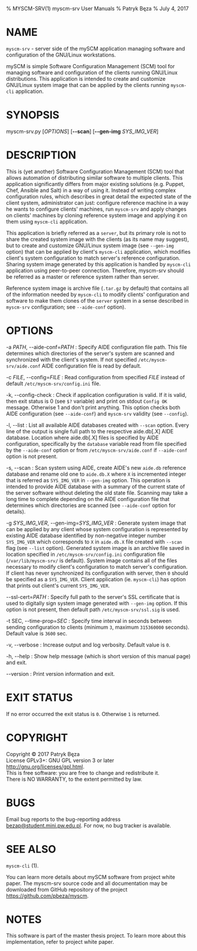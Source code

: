 % MYSCM-SRV(1) myscm-srv User Manuals
% Patryk Bęza
% July 4, 2017

# NAME

`myscm-srv` - server side of the mySCM application managing software and
configuration of the GNU/Linux workstations.

mySCM is simple Software Configuration Management (SCM) tool for managing
software and configuration of the clients running GNU/Linux distributions.
This application is intended to create and customize GNU/Linux system image
that can be applied by the clients running `myscm-cli` application.

# SYNOPSIS

myscm-srv.py [*OPTIONS*] [**--scan**] [**--gen-img** *SYS_IMG_VER*]

# DESCRIPTION

This is (yet another) Software Configuration Management (SCM) tool that allows
automation of distributing similar software to multiple clients.  This
application significantly differs from major existing solutions (e.g. Puppet,
Chef, Ansible and Salt) in a way of using it.  Instead of writing complex
configuration rules, which describes in great detail the expected state of the
client system, administrator can just: configure reference machine in a way he
wants to configure clients' machines, run `myscm-srv` and apply changes on
clients' machines by cloning reference system image and applying it on them
using `myscm-cli` application.

This application is briefly referred as a `server`, but its primary role is not
to share the created system image with the clients (as its name may suggest),
but to create and customize GNU/Linux system image (see `--gen-img` option)
that can be applied by client's `myscm-cli` application, which modifies
client's system configuration to match server's reference configuration.
Sharing system image generated by this application is handled by `myscm-cli`
application using peer-to-peer connection.  Therefore, myscm-srv should be
referred as a master or reference system rather than server.

Reference system image is archive file (`.tar.gz` by default) that contains all
of the information needed by `myscm-cli` to modify clients' configuration and
software to make them clones of the `server` system in a sense described in
`myscm-srv` configuration; see `--aide-conf` option).

# OPTIONS

-a *PATH*, \--aide-conf=*PATH*
:   Specify AIDE configuration file path.  This file determines which
    directories of the server's system are scanned and synchronized with the
    client's system.  If not specified `/etc/myscm-srv/aide.conf` AIDE
    configuration file is read by default.

-c *FILE*, \--config=*FILE*
:   Read configuration from specified *FILE* instead of default
    `/etc/myscm-srv/config.ini` file.

-k, \--config-check
:   Check if application configuration is valid.  If it is valid, then exit
    status is 0 (see `$?` variable) and print on stdout `Config OK` message.
    Otherwise 1 and don't print anything.  This option checks both AIDE
    configuration (see `--aide-conf`) and `myscm-srv` validity (see
    `--config`).

-l, \--list
:   List all available AIDE databases created with `--scan` option.  Every line
    of the output is single full path to the respective aide.db[.X] AIDE
    database.  Location where aide.db[.X] files is specified by AIDE
    configuration, specifically by the `database` variable read from file
    specified by the `--aide-conf` option or from `/etc/myscm-srv/aide.conf`
    if `--aide-conf` option is not present.

-s, \--scan
:   Scan system using AIDE, create AIDE's new `aide.db` reference database and
    rename old one to `aide.db.X` where `X` is incremented integer that is
    referred as `SYS_IMG_VER` in `--gen-img` option.  This operation is
    intended to provide AIDE database with a summary of the current state of
    the server software without deleting the old state file.  Scanning may take
    a long time to complete depending on the AIDE configuration file that
    determines which directories are scanned (see `--aide-conf` option for
    details).

-g *SYS_IMG_VER*, \--gen-img=*SYS_IMG_VER*
:   Generate system image that can be applied by any client whose system
    configuration is represented by existing AIDE database identified by
    non-negative integer number `SYS_IMG_VER` which corresponds to `X` in
    `aide.db.X` file created with `--scan` flag (see `--list` option).
    Generated system image is an archive file saved in location specified in
    `/etc/myscm-srv/config.ini` configuration file (`/var/lib/myscm-srv/` is
    default).  System image contains all of the files necessary to modify
    client's configuration to match server's configuration.  If client has
    never synchronized its configuration with server, then `0` should be
    specified as a `SYS_IMG_VER`.  Client application (ie. `myscm-cli`) has
    option that prints out client's current `SYS_IMG_VER`.

\--ssl-cert=*PATH*
:   Specify full path to the server's SSL certificate that is used to digitally
    sign system image generated with `--gen-img` option.  If this option is not
    present, then default path `/etc/myscm-srv/ssl.sig` is used.

-t SEC, \--time-prop=*SEC*
:   Specify time interval in seconds between sending configuration to clients
    (minimum `3`, maximum `315360000` seconds).  Default value is `3600` sec.

-v, \--verbose
:   Increase output and log verbosity.  Default value is `0`.

-h, \--help
:   Show help message (which is short version of this manual page) and exit.

\--version
:   Print version information and exit.

# EXIT STATUS

If no error occurred the exit status is `0`.  Otherwise `1` is returned.

# COPYRIGHT

Copyright © 2017 Patryk Bęza  
License GPLv3+: GNU GPL version 3 or later <http://gnu.org/licenses/gpl.html>.  
This is free software: you are free to change and redistribute it.  
There is NO WARRANTY, to the extent permitted by law.

# BUGS

Email bug reports to the bug-reporting address <bezap@student.mini.pw.edu.pl>.
For now, no bug tracker is available.

# SEE ALSO

`myscm-cli` (1).

You can learn more details about mySCM software from project white paper.  The
myscm-srv source code and all documentation may be downloaded from GitHub
repository of the project <https://github.com/pbeza/myscm>.

# NOTES

This software is part of the master thesis project.  To learn more about this
implementation, refer to project white paper.
